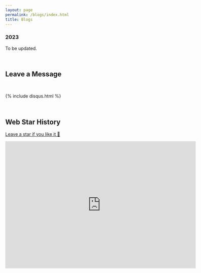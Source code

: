 ```yaml
---
layout: page
permalink: /blogs/index.html
title: Blogs
---
```


### 2023

To be updated.


<!-- - 如何平衡学业、科研和恋爱？-->
<!--- [数学建模竞赛的成功四要素](https://caihanlin.com/blogs/team2023)-->
<!-- - [极简风个人网站搭建指南（完结）](https://caihanlin.com/blogs/web)-->


<br>

## Leave a Message

<br>

{% include disqus.html %} 

<br>

## Web Star History

[Leave a star if you like it 🥰](https://github.com/qiangyangcs/qiangyangcs.github.io)

<iframe style="width:100%;height:auto;min-width:600px;min-height:400px;" src="https://star-history.com/embed?secret=Z2l0aHViX3BhdF8xMUFSVkxCRUEwVUplM1kxYnU1aG1UX3V1TUtTVjZhbnM2MHFIZnZlMkhweEpvaFVsdmdDVVZhYkEwTTBuYmtyZjhSRTI0UVMzTEd1R0hnVW5M#GuangLun2000/GuangLun2000.github.io&Date" frameBorder="0"></iframe>
